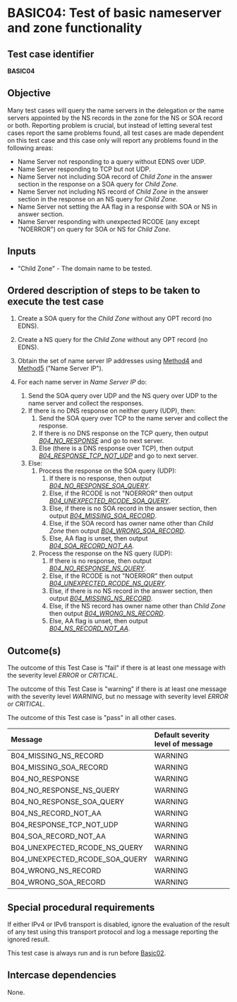 # BASIC04: Test of basic nameserver and zone functionality

## Test case identifier
**BASIC04**

## Objective

Many test cases will query the name servers in the delegation or the
name servers appointed by the NS records in the zone for the NS or SOA
record or both. Reporting problem is crucial, but instead of letting
several test cases report the same problems found, all test cases are
made dependent on this test case and this case only will report any
problems found in the following areas:

* Name Server not responding to a query without EDNS over UDP.
* Name Server responding to TCP but not UDP.
* Name Server not including SOA record of *Child Zone* in the answer
  section in the response on a SOA query for *Child Zone*.
* Name Server not including NS record of *Child Zone* in the answer
  section in the response on an NS query for *Child Zone*.
* Name Server not setting the AA flag in a response with SOA or NS in
  answer section.
* Name Server responding with unexpected RCODE (any except "NOERROR")
  on query for SOA or NS for *Child Zone*.


## Inputs

* "Child Zone" - The domain name to be tested.


## Ordered description of steps to be taken to execute the test case

1. Create a SOA query for the *Child Zone* without any OPT record (no EDNS).

2. Create a NS query for the *Child Zone* without any OPT record (no EDNS).

3. Obtain the set of name server IP addresses using [Method4] and [Method5]
   ("Name Server IP").

4. For each name server in *Name Server IP* do:

   1. Send the SOA query over UDP and the NS query over UDP to the name server
      and collect the responses.
   2. If there is no DNS response on neither query (UDP), then:
      1. Send the SOA query over TCP to the name server and collect the
         response.
      2. If there is no DNS response on the TCP query, then output
         *[B04_NO_RESPONSE]* and go to next server.
      3. Else (there is a DNS response over TCP), then output 
         *[B04_RESPONSE_TCP_NOT_UDP]* and go to next server.
   3. Else:
      1. Process the response on the SOA query (UDP):
         1. If there is no response, then output *[B04_NO_RESPONSE_SOA_QUERY]*.
         2. Else, if the RCODE is not "NOERROR" then output
            *[B04_UNEXPECTED_RCODE_SOA_QUERY]*.
         3. Else, if there is no SOA record in the answer section, then
            output *[B04_MISSING_SOA_RECORD]*.
         4. Else, if the SOA record has owner name other than *Child Zone*
            then output *[B04_WRONG_SOA_RECORD]*.
         5. Else, AA flag is unset, then output *[B04_SOA_RECORD_NOT_AA]*.
      2. Process the response on the NS query (UDP):
         1. If there is no response, then output *[B04_NO_RESPONSE_NS_QUERY]*.
         2. Else, if the RCODE is not "NOERROR" then output
            *[B04_UNEXPECTED_RCODE_NS_QUERY]*.
         3. Else, if there is no NS record in the answer section, then
            output *[B04_MISSING_NS_RECORD]*.
         4. Else, if the NS record has owner name other than *Child Zone*
            then output *[B04_WRONG_NS_RECORD]*.
         5. Else, AA flag is unset, then output *[B04_NS_RECORD_NOT_AA]*.

## Outcome(s)

The outcome of this Test Case is "fail" if there is at least one message
with the severity level *ERROR* or *CRITICAL*.

The outcome of this Test Case is "warning" if there is at least one message
with the severity level *WARNING*, but no message with severity level
*ERROR* or *CRITICAL*.

The outcome of this Test case is "pass" in all other cases.

Message                           | Default severity level of message
:---------------------------------|:-----------------------------------
B04_MISSING_NS_RECORD             | WARNING
B04_MISSING_SOA_RECORD            | WARNING
B04_NO_RESPONSE                   | WARNING
B04_NO_RESPONSE_NS_QUERY          | WARNING
B04_NO_RESPONSE_SOA_QUERY         | WARNING
B04_NS_RECORD_NOT_AA              | WARNING
B04_RESPONSE_TCP_NOT_UDP          | WARNING
B04_SOA_RECORD_NOT_AA             | WARNING
B04_UNEXPECTED_RCODE_NS_QUERY     | WARNING
B04_UNEXPECTED_RCODE_SOA_QUERY    | WARNING
B04_WRONG_NS_RECORD               | WARNING
B04_WRONG_SOA_RECORD              | WARNING

## Special procedural requirements	

If either IPv4 or IPv6 transport is disabled, ignore the evaluation of the
result of any test using this transport protocol and log a message reporting
the ignored result.

This test case is always run and is run before [Basic02].

## Intercase dependencies

None.

[B04_MISSING_NS_RECORD]:          #outcomes
[B04_MISSING_SOA_RECORD]:         #outcomes
[B04_NO_RESPONSE]:                #outcomes
[B04_NO_RESPONSE_NS_QUERY]:       #outcomes
[B04_NO_RESPONSE_SOA_QUERY]:      #outcomes
[B04_NS_RECORD_NOT_AA]:           #outcomes
[B04_RESPONSE_TCP_NOT_UDP]:       #outcomes
[B04_SOA_RECORD_NOT_AA]:          #outcomes
[B04_UNEXPECTED_RCODE_NS_QUERY]:  #outcomes
[B04_UNEXPECTED_RCODE_SOA_QUERY]: #outcomes
[B04_WRONG_NS_RECORD]:            #outcomes
[B04_WRONG_SOA_RECORD]:           #outcomes
[Basic02]:                        basic02.md
[Method4]:                        ../Methods.md#method-4-obtain-glue-address-records-from-parent
[Method5]:                        ../Methods.md#method-5-obtain-the-name-server-address-records-from-child
